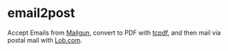 email2post
==========

Accept Emails from [Mailgun](http://www.mailgun.com/), convert to PDF with [tcpdf](http://www.tcpdf.org/), and then mail via postal mail with [Lob.com](https://www.lob.com/).
